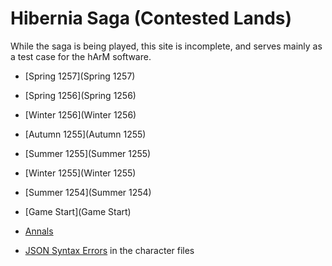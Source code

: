 # Hibernia Saga (Contested Lands)

While the saga is being played, this site is incomplete, and serves mainly as a test case for the hArM software.

+ [Spring 1257](Spring 1257)
+ [Spring 1256](Spring 1256)
+ [Winter 1256](Winter 1256)
+ [Autumn 1255](Autumn 1255)
+ [Summer 1255](Summer 1255)
+ [Winter 1255](Winter 1255)
+ [Summer 1254](Summer 1254)
+ [Game Start](Game Start)

+ [Annals](Annals)

+ [JSON Syntax Errors](syntaxcheck.txt) in the character files
